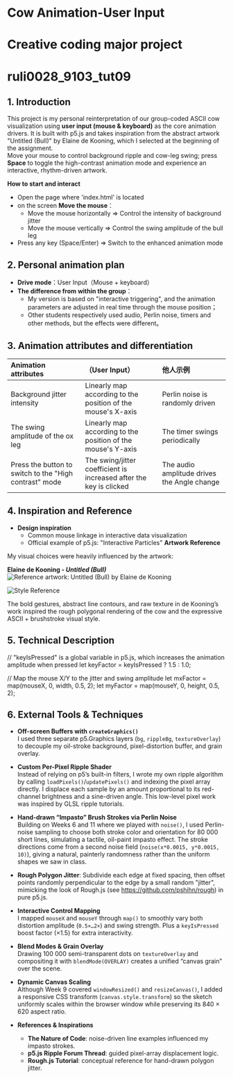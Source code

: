 # Cow Animation-User Input
# Creative coding major project
# ruli0028_9103_tut09

## 1.  Introduction
This project is my personal reinterpretation of our group-coded ASCII cow visualization using **user input (mouse & keyboard)** as the core animation drivers. It is built with p5.js and takes inspiration from the abstract artwork "Untitled (Bull)" by Elaine de Kooning, which I selected at the beginning of the assignment.  
Move your mouse to control background ripple and cow-leg swing; press **Space** to toggle the high-contrast animation mode and experience an interactive, rhythm-driven artwork.

 **How to start and interact**  
- Open the page where 'index.html' is located
- on the screen **Move the mouse**：  
  - Move the mouse horizontally ⇒ Control the intensity of background jitter
  - Move the mouse vertically ⇒ Control the swing amplitude of the bull leg 
- Press any key (Space/Enter) ⇒ Switch to the enhanced animation mode

## 2. Personal animation plan
- **Drive mode**：User Input（Mouse + keyboard）  
- **The difference from within the group**：  
  - My version is based on "interactive triggering", and the animation parameters are adjusted in real time through the mouse position；  
  - Other students respectively used audio, Perlin noise, timers and other methods, but the effects were different。

## 3. Animation attributes and differentiation
| Animation attributes                | （User Input）                           | 他人示例               |
|:-----------------------|:-----------------------------------------------|:----------------------|
| Background jitter intensity            | Linearly map according to the position of the mouse's X-axis                   | Perlin noise is randomly driven    |
| The swing amplitude of the ox leg            | Linearly map according to the position of the mouse's Y-axis                   | The timer swings periodically        |
| Press the button to switch to the "High contrast" mode    | The swing/jitter coefficient is increased after the key is clicked                       | The audio amplitude drives the Angle change    |

## 4. Inspiration and Reference
- **Design inspiration**  
  - Common mouse linkage in interactive data visualization  
  - Official example of p5.js: "Interactive Particles"
**Artwork Reference**  

My visual choices were heavily influenced by the artwork:

**Elaine de Kooning - _Untitled (Bull)_**  
![Reference artwork: Untitled (Bull) by Elaine de Kooning](assets/untitled_bull_elaine.jpeg)

![Style Reference](assets/reference_style_abstract.jpeg)

The bold gestures, abstract line contours, and raw texture in de Kooning’s work inspired the rough polygonal rendering of the cow and the expressive ASCII + brushstroke visual style.

## 5. Technical Description
// "keyIsPressed" is a global variable in p5.js, which increases the animation amplitude when pressed
let keyFactor = keyIsPressed ? 1.5 : 1.0;

// Map the mouse X/Y to the jitter and swing amplitude
let mxFactor = map(mouseX, 0, width, 0.5, 2);
let myFactor = map(mouseY, 0, height, 0.5, 2);

## 6. External Tools & Techniques

- **Off-screen Buffers with `createGraphics()`**  
  I used three separate p5.Graphics layers (`bg`, `rippleBg`, `textureOverlay`) to decouple my oil-stroke background, pixel-distortion buffer, and grain overlay. 

- **Custom Per-Pixel Ripple Shader**  
  Instead of relying on p5’s built-in filters, I wrote my own ripple algorithm by calling `loadPixels()`/`updatePixels()` and indexing the pixel array directly. I displace each sample by an amount proportional to its red-channel brightness and a sine-driven angle. This low-level pixel work was inspired by GLSL ripple tutorials.

- **Hand-drawn “Impasto” Brush Strokes via Perlin Noise**  
  Building on Weeks 6 and 11 where we played with `noise()`, I used Perlin-noise sampling to choose both stroke color and orientation for 80 000 short lines, simulating a tactile, oil-paint impasto effect. The stroke directions come from a second noise field (`noise(x*0.0015, y*0.0015, 10)`), giving a natural, painterly randomness rather than the uniform shapes we saw in class.

- **Rough Polygon Jitter**: Subdivide each edge at fixed spacing, then offset points randomly perpendicular to the edge by a small random "jitter", mimicking the look of Rough.js (see https://github.com/pshihn/rough) in pure p5.js.

- **Interactive Control Mapping**  
  I mapped `mouseX` and `mouseY` through `map()` to smoothly vary both distortion amplitude (`0.5×…2×`) and swing strength. Plus a `keyIsPressed` boost factor (×1.5) for extra interactivity.

- **Blend Modes & Grain Overlay**  
  Drawing 100 000 semi-transparent dots on `textureOverlay` and compositing it with `blendMode(OVERLAY)` creates a unified “canvas grain” over the scene.

- **Dynamic Canvas Scaling**  
  Although Week 9 covered `windowResized()` and `resizeCanvas()`, I added a responsive CSS transform (`canvas.style.transform`) so the sketch uniformly scales within the browser window while preserving its 840 × 620 aspect ratio.

- **References & Inspirations**  
  - **The Nature of Code**: noise-driven line examples influenced my impasto strokes.  
  - **p5.js Ripple Forum Thread**: guided pixel-array displacement logic.  
  - **Rough.js Tutorial**: conceptual reference for hand-drawn polygon jitter.


